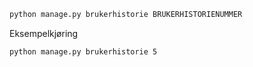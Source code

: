```bash
python manage.py brukerhistorie BRUKERHISTORIENUMMER
```

Eksempelkjøring

```bash
python manage.py brukerhistorie 5
```